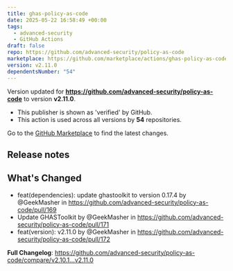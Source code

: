 ```yaml
---
title: ghas-policy-as-code
date: 2025-05-22 16:58:49 +00:00
tags:
  - advanced-security
  - GitHub Actions
draft: false
repo: https://github.com/advanced-security/policy-as-code
marketplace: https://github.com/marketplace/actions/ghas-policy-as-code
version: v2.11.0
dependentsNumber: "54"
---
```



Version updated for **https://github.com/advanced-security/policy-as-code** to version **v2.11.0**.
- This publisher is shown as 'verified' by GitHub.
- This action is used across all versions by **54** repositories.

Go to the [GitHub Marketplace](https://github.com/marketplace/actions/ghas-policy-as-code) to find the latest changes.

## Release notes

## What's Changed
* feat(dependencies): update ghastoolkit to version 0.17.4 by @GeekMasher in https://github.com/advanced-security/policy-as-code/pull/169
* Update GHASToolkit by @GeekMasher in https://github.com/advanced-security/policy-as-code/pull/171
* feat(version): v2.11.0 by @GeekMasher in https://github.com/advanced-security/policy-as-code/pull/172


**Full Changelog**: https://github.com/advanced-security/policy-as-code/compare/v2.10.1...v2.11.0
